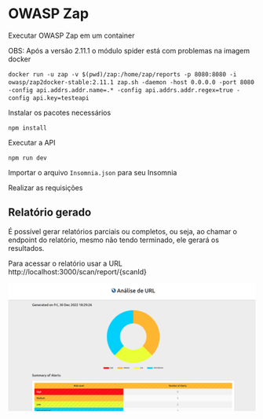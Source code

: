 # OWASP Zap

Executar OWASP Zap em um container

OBS: Após a versão 2.11.1 o módulo spider está com problemas na imagem docker
```
docker run -u zap -v $(pwd)/zap:/home/zap/reports -p 8080:8080 -i owasp/zap2docker-stable:2.11.1 zap.sh -daemon -host 0.0.0.0 -port 8080 -config api.addrs.addr.name=.* -config api.addrs.addr.regex=true -config api.key=testeapi
```

Instalar os pacotes necessários
```
npm install
```

Executar a API
```
npm run dev
```

Importar o arquivo `Insomnia.json` para seu Insomnia

Realizar as requisições

## Relatório gerado

É possível gerar relatórios parciais ou completos, ou seja, ao chamar o endpoint do relatório, mesmo não tendo terminado, ele gerará os resultados.

Para acessar o relatório usar a URL http://localhost:3000/scan/report/{scanId}

![Relatório](docs/report.png)
